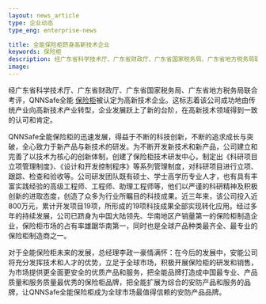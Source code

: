 ```yaml
---
layout: news_article
type: 企业动态
type_eng: enterprise-news

title: 全能保险柜跻身高新技术企业
keywords: 保险柜
description: 经广东省科学技术厅、广东省财政厅、广东省国家税务局、广东省地方税务局联合考评，QNNSafe全能保险柜被认定为高新技术企业。
image: 
---
```

经广东省科学技术厅、广东省财政厅、广东省国家税务局、广东省地方税务局联合考评，QNNSafe全能 [保险柜](http://www.qnn.com.cn/)被认定为高新技术企业。这标志着该公司成功地由传统产业向高新技术产业转型，企业发展跃上了新的台阶，在高新技术领域得到一致的认可和肯定。

QNNSafe全能保险柜的迅速发展，得益于不断的科技创新，不断的追求成长与突破，全心致力于新产品与新技术的研发。为不断开发新技术和新产品，公司建立和完善了以技术为核心的创新体制，创建了保险柜技术研发中心，制定出《科研项目立项管理制度》、《设计和开发控制程序》等系列管理制度，对科研项目进行立项、跟踪、检查和验收等。公司研发团队既有硕士、学士高学历专业人才，也有具有丰富实践经验的高级工程师、工程师、助理工程师等，他们以严谨的科研精神及积极创新的进取态度，创造了众多为行业所瞩目的科技成果。近三年来，该公司投入近800万元，累计开发项目19项，所形成的19项科技成果全部实现转化应用。经过多年的持续发展，公司已跻身为中国大陆领先、华南地区产销量第一的保险柜制造企业，保险柜市场的占有率雄踞华南第一，同时也是全球产品种类最齐全、最专业的保险柜制造商之一。

对于全能保险柜未来的发展，总经理李政一豪情满怀：在今后的发展中，安能公司将充分发挥技术和人才的优势，立足于全球市场，积极开展保险柜的研发和销售，为市场提供更全面更安全的优质产品和服务，把全能品牌打造成中国最专业、产品质量和服务质量最优秀的保险柜品牌，把全能扩展为综合的安防产品和服务的品牌，让QNNSafe全能保险柜成为全球市场最值得信赖的安防产品品牌。
